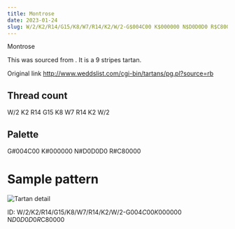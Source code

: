 ```yaml
---
title: Montrose
date: 2023-01-24
slug: W/2/K2/R14/G15/K8/W7/R14/K2/W/2-G$004C00 K$000000 N$D0D0D0 R$C80000
---
```

Montrose

This was sourced from <no value>.  It is a 9 stripes tartan.

Original link http://www.weddslist.com/cgi-bin/tartans/pg.pl?source=rb

## Thread count
W/2 K2 R14 G15 K8 W7 R14 K2 W/2

## Palette
G#004C00 K#000000 N#D0D0D0 R#C80000

# Sample pattern

![Tartan detail](tartan.png "W/2 K2 R14 G15 K8 W7 R14 K2 W/2 tartan")

ID: W/2/K2/R14/G15/K8/W7/R14/K2/W/2-G$004C00 K$000000 N$D0D0D0 R$C80000